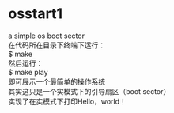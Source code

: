# osstart1
a simple os boot sector<br>
在代码所在目录下终端下运行：<br>
$ make<br>
然后运行：<br>
$ make play<br>
即可展示一个最简单的操作系统<br>
其实这只是一个实模式下的引导扇区（boot sector）<br>
实现了在实模式下打印Hello，world！<br>